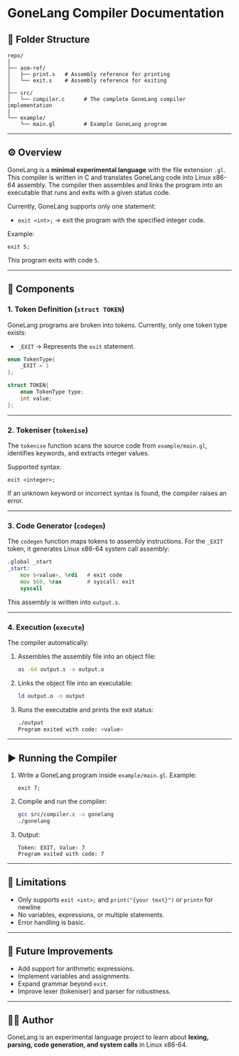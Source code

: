 # GoneLang Compiler Documentation

## 📂 Folder Structure

```
repo/
│
├── asm-ref/
│   ├── print.s   # Assembly reference for printing
│   └── exit.s    # Assembly reference for exiting
│
├── src/
│   └── compiler.c      # The complete GoneLang compiler implementation
│
└── example/
    └── main.gl         # Example GoneLang program

```

---

## ⚙️ Overview

GoneLang is a **minimal experimental language** with the file extension `.gl`. This compiler is written in C and translates GoneLang code into Linux x86-64 assembly. The compiler then assembles and links the program into an executable that runs and exits with a given status code.

Currently, GoneLang supports only one statement:

* `exit <int>;` → exit the program with the specified integer code.

Example:

```gl
exit 5;
```

This program exits with code `5`.

---

## 🔑 Components

### 1. **Token Definition** (`struct TOKEN`)

GoneLang programs are broken into tokens. Currently, only one token type exists:

* `_EXIT` → Represents the `exit` statement.

```c
enum TokenType{
    _EXIT = 1
};

struct TOKEN{
    enum TokenType type;
    int value;
};
```

---

### 2. **Tokeniser** (`tokenise`)

The `tokenise` function scans the source code from `example/main.gl`, identifies keywords, and extracts integer values.

Supported syntax:

```gl
exit <integer>;
```

If an unknown keyword or incorrect syntax is found, the compiler raises an error.

---

### 3. **Code Generator** (`codegen`)

The `codegen` function maps tokens to assembly instructions. For the `_EXIT` token, it generates Linux x86-64 system call assembly:

```asm
.global _start
_start:
    mov $<value>, %rdi   # exit code
    mov $60, %rax        # syscall: exit
    syscall
```

This assembly is written into `output.s`.

---

### 4. **Execution** (`execute`)

The compiler automatically:

1. Assembles the assembly file into an object file:

   ```sh
   as -64 output.s -o output.o
   ```
2. Links the object file into an executable:

   ```sh
   ld output.o -o output
   ```
3. Runs the executable and prints the exit status:

   ```sh
   ./output
   Program exited with code: <value>
   ```

---

## ▶️ Running the Compiler

1. Write a GoneLang program inside `example/main.gl`. Example:

   ```gl
   exit 7;
   ```

2. Compile and run the compiler:

   ```sh
   gcc src/compiler.c -o gonelang
   ./gonelang
   ```

3. Output:

   ```
   Token: EXIT, Value: 7
   Program exited with code: 7
   ```

---

## 🚧 Limitations

* Only supports `exit <int>;` and `print("{your text}")` or `printn` for newline
* No variables, expressions, or multiple statements.
* Error handling is basic.

---

## 📌 Future Improvements

* Add support for arithmetic expressions.
* Implement variables and assignments.
* Expand grammar beyond `exit`.
* Improve lexer (tokeniser) and parser for robustness.

---

## 👨‍💻 Author

GoneLang is an experimental language project to learn about **lexing, parsing, code generation, and system calls** in Linux x86-64.
